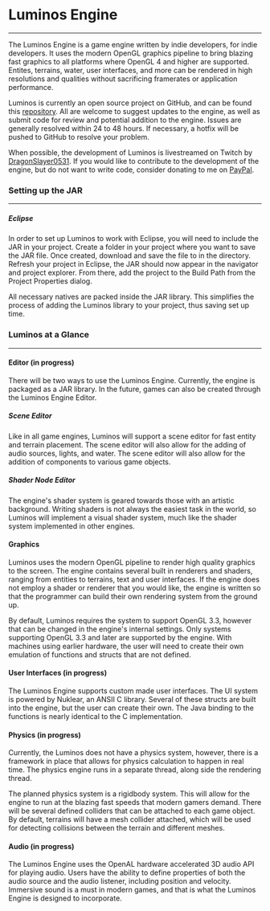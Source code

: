 # Luminos Engine
---
The Luminos Engine is a game engine written by indie developers, for indie developers.  It uses the modern OpenGL graphics pipeline to bring blazing fast graphics to all platforms where OpenGL 4 and higher are supported.  Entites, terrains, water, user interfaces, and more can be rendered in high resolutions and qualities without sacrificing framerates or application performance.

Luminos is currently an open source project on GitHub, and can be found this [repository](https://www.github.com/nickclark2016/Luminos).  All are welcome to suggest updates to the engine, as well as submit code for review and potential addition to the engine.  Issues are generally resolved within 24 to 48 hours.  If necessary, a hotfix will be pushed to GitHub to resolve your problem.

When possible, the development of Luminos is livestreamed on Twitch by [DragonSlayer0531](https://twitch.tv/dragonslayer0531).  If you would like to contribute to the development of the engine, but do not want to write code, consider donating to me on [PayPal](https://paypal.me/nickclark2016).

### Setting up the JAR
---

##### Eclipse
In order to set up Luminos to work with Eclipse, you will need to include the JAR in your project.  Create a folder in your project where you want to save the JAR file.  Once created, download and save the file to in the directory.  Refresh your project in Eclipse, the JAR should now appear in the navigator and project explorer.  From there, add the project to the Build Path from the Project Properties dialog.

All necessary natives are packed inside the JAR library.  This simplifies the process of adding the Luminos library to your project, thus saving set up time.

### Luminos at a Glance
---

#### Editor (in progress)
There will be two ways to use the Luminos Engine.  Currently, the engine is packaged as a JAR library.  In the future, games can also be created through the Luminos Engine Editor.

##### Scene Editor
Like in all game engines, Luminos will support a scene editor for fast entity and terrain placement.  The scene editor will also allow for the adding of audio sources, lights, and water.  The scene editor will also allow for the addition of components to various game objects.

##### Shader Node Editor
The engine's shader system is geared towards those with an artistic background.  Writing shaders is not always the easiest task in the world, so Luminos will implement a visual shader system, much like the shader system implemented in other engines.

#### Graphics
Luminos uses the modern OpenGL pipeline to render high quality graphics to the screen.  The engine contains several built in renderers and shaders, ranging from entities to terrains, text and user interfaces.  If the engine does not employ a shader or renderer that you would like, the engine is written so that the programmer can build their own rendering system from the ground up.

By default, Luminos requires the system to support OpenGL 3.3, however that can be changed in the engine's internal settings.  Only systems supporting OpenGL 3.3 and later are supported by the engine.  With machines using earlier hardware, the user will need to create their own emulation of functions and structs that are not defined.

#### User Interfaces (in progress)
The Luminos Engine supports custom made user interfaces.  The UI system is powered by Nuklear, an ANSII C library.  Several of these structs are built into the engine, but the user can create their own.  The Java binding to the functions is nearly identical to the C implementation.

#### Physics (in progress)
Currently, the Luminos does not have a physics system, however, there is a framework in place that allows for physics calculation to happen in real time.  The physics engine runs in a separate thread, along side the rendering thread.

The planned physics system is a rigidbody system.  This will allow for the engine to run at the blazing fast speeds that modern gamers demand.  There will be several defined colliders that can be attached to each game object.  By default, terrains will have a mesh collider attached, which will be used for detecting collisions between the terrain and different meshes.

#### Audio (in progress)
The Luminos Engine uses the OpenAL hardware accelerated 3D audio API for playing audio.  Users have the ability to define properties of both the audio source and the audio listener, including position and velocity.  Immersive sound is a must in modern games, and that is what the Luminos Engine is designed to incorporate.
